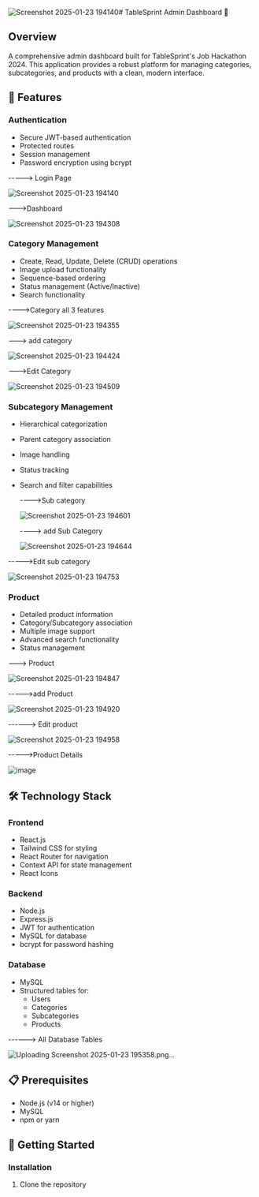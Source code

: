 ![Screenshot 2025-01-23 194140](https://github.com/user-attachments/assets/db12f207-e120-420b-b182-e0ea3d46e050)# TableSprint Admin Dashboard 🚀

## Overview
A comprehensive admin dashboard built for TableSprint's Job Hackathon 2024. This application provides a robust platform for managing categories, subcategories, and products with a clean, modern interface.

## 🌟 Features

### Authentication
- Secure JWT-based authentication
- Protected routes
- Session management
- Password encryption using bcrypt

-----> Login Page

![Screenshot 2025-01-23 194140](https://github.com/user-attachments/assets/8fe1bcd9-5797-443f-bc18-30e5824ee0b4)

--->Dashboard

![Screenshot 2025-01-23 194308](https://github.com/user-attachments/assets/e6f1d44d-4b63-4a49-887c-c99730252681)

### Category Management
- Create, Read, Update, Delete (CRUD) operations
- Image upload functionality
- Sequence-based ordering
- Status management (Active/Inactive)
- Search functionality

---->Category all 3 features

![Screenshot 2025-01-23 194355](https://github.com/user-attachments/assets/adcc7033-6ace-47db-b1f4-a1238eba492a)

---> add category 

![Screenshot 2025-01-23 194424](https://github.com/user-attachments/assets/bda69da3-1497-472c-ac26-2865068c1b4b)

--->Edit Category

![Screenshot 2025-01-23 194509](https://github.com/user-attachments/assets/b923f8ce-8db0-43fc-96c9-9ebce20201f9)


### Subcategory Management
- Hierarchical categorization
- Parent category association
- Image handling
- Status tracking
- Search and filter capabilities

  ---->Sub category

  ![Screenshot 2025-01-23 194601](https://github.com/user-attachments/assets/88e3b6ed-9ccf-4913-91c3-cd0f2091b37e)

  ----> add Sub Category

  ![Screenshot 2025-01-23 194644](https://github.com/user-attachments/assets/48012de1-c3ad-4e36-b8cb-fde2f10edf68)

----->Edit sub category

![Screenshot 2025-01-23 194753](https://github.com/user-attachments/assets/e84688ad-d63c-480d-8f6a-fdc60fa04c18)


### Product 
- Detailed product information
- Category/Subcategory association
- Multiple image support
- Advanced search functionality
- Status management


---> Product

![Screenshot 2025-01-23 194847](https://github.com/user-attachments/assets/ac32f9ac-cafa-4d4c-9afb-c22808b36e57)

----->add Product

![Screenshot 2025-01-23 194920](https://github.com/user-attachments/assets/ea1cde2b-6ac6-4322-96cb-32a46312507b)

------> Edit product

![Screenshot 2025-01-23 194958](https://github.com/user-attachments/assets/41889728-c971-4b7a-8765-566a5496975e)

----->Product Details

![image](https://github.com/user-attachments/assets/e4b7ac37-44fb-4952-8eaa-0d26c5663a89)

## 🛠️ Technology Stack

### Frontend
- React.js
- Tailwind CSS for styling
- React Router for navigation
- Context API for state management
- React Icons

### Backend
- Node.js
- Express.js
- JWT for authentication
- MySQL for database
- bcrypt for password hashing

### Database
- MySQL
- Structured tables for:
  - Users
  - Categories
  - Subcategories
  - Products
 
------> All Database Tables

![Uploading Screenshot 2025-01-23 195358.png…]()


## 📋 Prerequisites
- Node.js (v14 or higher)
- MySQL
- npm or yarn

## 🚀 Getting Started

### Installation

1. Clone the repository
